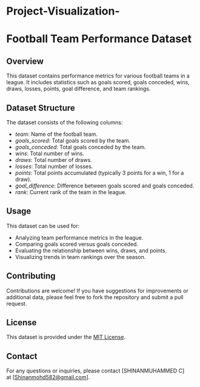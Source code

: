 # Project-Visualization-
# Football Team Performance Dataset

## Overview

This dataset contains performance metrics for various football teams in a league. It includes statistics such as goals scored, goals conceded, wins, draws, losses, points, goal difference, and team rankings.

## Dataset Structure

The dataset consists of the following columns:

- *team*: Name of the football team.
- *goals_scored*: Total goals scored by the team.
- *goals_conceded*: Total goals conceded by the team.
- *wins*: Total number of wins.
- *draws*: Total number of draws.
- *losses*: Total number of losses.
- *points*: Total points accumulated (typically 3 points for a win, 1 for a draw).
- *goal_difference*: Difference between goals scored and goals conceded.
- *rank*: Current rank of the team in the league.

## Usage

This dataset can be used for:

- Analyzing team performance metrics in the league.
- Comparing goals scored versus goals conceded.
- Evaluating the relationship between wins, draws, and points.
- Visualizing trends in team rankings over the season.

## Contributing

Contributions are welcome! If you have suggestions for improvements or additional data, please feel free to fork the repository and submit a pull request.

## License

This dataset is provided under the [MIT License](LICENSE).

## Contact

For any questions or inquiries, please contact [SHINANMUHAMMED C] at [Shinanmohd582@gmail.com].
